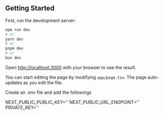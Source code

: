 ## Getting Started

First, run the development server:

```bash
npm run dev
# or
yarn dev
# or
pnpm dev
# or
bun dev
```

Open [http://localhost:3000](http://localhost:3000) with your browser to see the result.

You can start editing the page by modifying `app/page.tsx`. The page auto-updates as you edit the file.


Create an .env file and add the followings

NEXT_PUBLIC_PUBLIC_KEY='<Imagekit public key>'
NEXT_PUBLIC_URL_ENDPOINT='<Imagekit url>'
PRIVATE_KEY='<Imagekit private key>'
